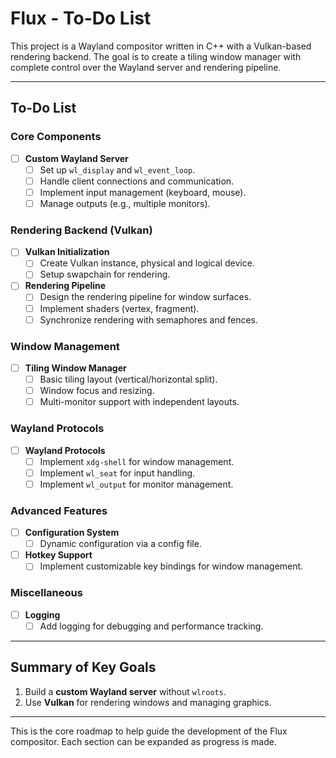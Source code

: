 # Flux - To-Do List

This project is a Wayland compositor written in C++ with a Vulkan-based rendering backend. The goal is to create a tiling window manager with complete control over the Wayland server and rendering pipeline.

---

## To-Do List

### Core Components
- [ ] **Custom Wayland Server**
  - [ ] Set up `wl_display` and `wl_event_loop`.
  - [ ] Handle client connections and communication.
  - [ ] Implement input management (keyboard, mouse).
  - [ ] Manage outputs (e.g., multiple monitors).

### Rendering Backend (Vulkan)
- [ ] **Vulkan Initialization**
  - [ ] Create Vulkan instance, physical and logical device.
  - [ ] Setup swapchain for rendering.
  
- [ ] **Rendering Pipeline**
  - [ ] Design the rendering pipeline for window surfaces.
  - [ ] Implement shaders (vertex, fragment).
  - [ ] Synchronize rendering with semaphores and fences.

### Window Management
- [ ] **Tiling Window Manager**
  - [ ] Basic tiling layout (vertical/horizontal split).
  - [ ] Window focus and resizing.
  - [ ] Multi-monitor support with independent layouts.

### Wayland Protocols
- [ ] **Wayland Protocols**
  - [ ] Implement `xdg-shell` for window management.
  - [ ] Implement `wl_seat` for input handling.
  - [ ] Implement `wl_output` for monitor management.

### Advanced Features
- [ ] **Configuration System**
  - [ ] Dynamic configuration via a config file.
  
- [ ] **Hotkey Support**
  - [ ] Implement customizable key bindings for window management.

### Miscellaneous
- [ ] **Logging**
  - [ ] Add logging for debugging and performance tracking.

---

## Summary of Key Goals
1. Build a **custom Wayland server** without `wlroots`.
2. Use **Vulkan** for rendering windows and managing graphics.

---

This is the core roadmap to help guide the development of the Flux compositor. Each section can be expanded as progress is made.
